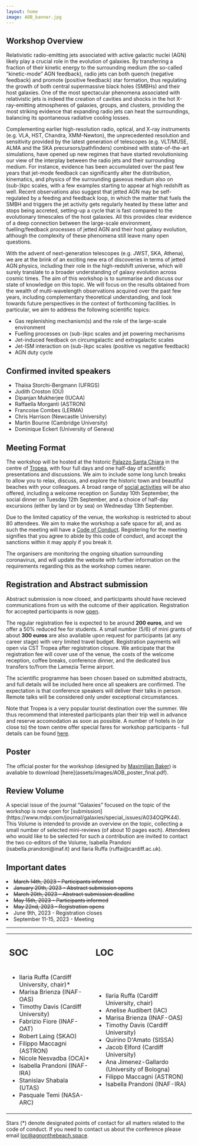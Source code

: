 ```yaml
---
layout: home
image: AOB_banner.jpg
---
```


<h2>Workshop Overview</h2>

Relativistic radio-emitting jets associated with active galactic nuclei (AGN) likely play a crucial role in the evolution of galaxies. By transferring a fraction of their kinetic energy to the surrounding medium (the so-called “kinetic-mode” AGN feedback), radio jets can both quench (negative feedback) and promote (positive feedback) star formation, thus regulating the growth of both central supermassive black holes (SMBHs) and their host galaxies. One of the most spectacular phenomena associated with relativistic jets is indeed the creation of cavities and shocks in the hot X-ray-emitting atmospheres of galaxies, groups, and clusters, providing the most striking evidence that expanding radio jets can heat the surroundings, balancing its spontaneous radiative cooling losses. 

Complementing earlier high-resolution radio, optical, and X-ray instruments (e.g. VLA, HST, Chandra, XMM-Newton), the unprecedented resolution and sensitivity provided by the latest generation of telescopes (e.g. VLT/MUSE, ALMA and the SKA precursors/pathfinders) combined with state-of-the-art simulations, have opened up new regimes that have started revolutionising our view of the interplay between the radio jets and their surrounding medium. For instance, evidence has been accumulated over the past few years that jet-mode feedback can significantly alter the distribution, kinematics, and physics of the surrounding gaseous medium also on (sub-)kpc scales, with a few examples starting to appear at high redshift as well. Recent observations also suggest that jetted AGN may be self-regulated by a feeding and feedback loop, in which the matter that fuels the SMBH and triggers the jet activity gets regularly heated by these latter and stops being accreted, setting-up a cycle that is fast compared to the evolutionary timescales of the host galaxies. All this provides clear evidence of a deep connection between the large-scale environment, fuelling/feedback processes of jetted AGN and their host galaxy evolution, although the complexity of these phenomena still leave many open questions. 

With the advent of next-generation telescopes (e.g. JWST, SKA, Athena), we are at the brink of an exciting new era of discoveries in terms of jetted AGN physics, including their role in the high-redshift universe, which will surely translate to a broader understanding of galaxy evolution across cosmic times. The aim of this workshop is to summarise and discuss our state of knowledge on this topic. We will focus on the results obtained from the wealth of multi-wavelength observations acquired over the past few years, including complementary theoretical understanding, and look towards future perspectives in the context of forthcoming facilities. In particular, we aim to address the following scientific topics:

- Gas replenishing mechanism(s) and the role of the large-scale environment
- Fuelling processes on (sub-)kpc scales and jet powering mechanisms
- Jet-induced feedback on circumgalactic and extragalactic scales
- Jet-ISM interaction on (sub-)kpc scales (positive vs negative feedback)
- AGN duty cycle

<h2>Confirmed invited speakers</h2>

- Thaisa Storchi-Bergmann (UFRGS)
- Judith Croston (OU)
- Dipanjan Mukherjee (IUCAA)
- Raffaella Morganti (ASTRON)
- Francoise Combes (LERMA)
- Chris Harrison (Newcastle University)  
- Martin Bourne (Cambridge University)
- Dominique Eckert (University of Geneva)

<h2>Meeting Format</h2>

The workshop will be hosted at the historic [Palazzo Santa Chiara](/rooms/Palazzo-Santa-Chiara/) in the centre of [Tropea](/rooms/Tropea/), with four full days and one half-day of scientific presentations and discussions. We aim to include some long lunch breaks to allow you to relax, discuss, and explore the historic town and beautiful beaches with your colleagues. A broad range of [social activities](/socialprogram/)  will be also offered, including a welcome reception on Sunday 10th September, the social dinner on Tuesday 12th September, and a choice of half-day excursions (either by land or by sea) on Wednesday 13th September.

Due to the limited capaticy of the venue, the workshop is restricted to about 80 attendees. We aim to make the workshop a safe space for all, and as such the meeting will have a [Code of Conduct](/coc/). Registering for the meeting signifies that you agree to abide by this code of conduct, and accept the sanctions within it may apply if you break it. 

The organisers are monitoring the ongoing situation surrounding coronavirus, and will update the website with further information on the requirements regarding this as the workshop comes nearer. 


<h2>Registration and Abstract submission</h2>

Abstract submission is now closed, and participants should have recieved communications from us with the outcome of their application. Registration for accepted participants is now [open](https://forms.gle/7GfURmJWCWEJGHnc9).

The regular registration fee is expected to be around <b>200 euros</b>, and we offer a 50% reduced fee for students. A small number (5/6) of mini grants of about <b>300 euros</b> are also available upon request for participants (at any career stage) with very limited travel budget. Registration payments will open via CST Tropea after registration closure.
We anticipate that the registration fee will cover use of the venue, the costs of the welcome reception, coffee breaks, conference dinner, and the dedicated bus transfers to/from the Lamezia Terme airport. 

The scientific programme has been chosen based on submitted abstracts, and full details will be included here once all speakers are confirmed. The expectation is that conference speakers will deliver their talks in person. Remote talks will be considered only under exceptional circumstances. 

Note that Tropea is a very popular tourist destination over the summer. We thus recommend that interested participants plan their trip well in advance and reserve accomodation as soon as possible. A number of hotels in (or close to) the town centre offer special fares for workshop participants - full details can be found [here](/rooms/Tropea).

<h2>Poster</h2>
The official poster for the workshop (designed by <a href="mailto:BakerMK@cardiff.ac.uk">Maximilian Baker</a>) is avaliable to download [here](assets/images/AOB_poster_final.pdf).

<h2>Review Volume</h2>
A special issue of the journal “Galaxies” focused on the topic of the workshop is now open for [submission](https://www.mdpi.com/journal/galaxies/special_issues/A034OQPK44). This Volume is intended to provide an overview on the topic, collecting a small number of selected mini-reviews (of about 10 pages each). Attendees who would like to be selected for such a contribution are invited to contact the two co-editors of the Volume, Isabella Prandoni (isabella.prandoni@inaf.it) and Ilaria Ruffa (ruffai@cardiff.ac.uk).

<h2>Important dates</h2>

<li><s>March 14th, 2023 - Participants informed</s></li>
<li><s>January 20th, 2023 - Abstract submission opens</s></li>
<li><s>March 20th, 2023 - Abstract submission deadline</s></li>
<li><s>May 15th, 2023 - Participants informed</s></li>
<li><s>May 22nd, 2023 - Registration opens</s></li>
<li>June 9th, 2023 - Registration closes</li>
<li>September 11-15, 2023 - Meeting</li>

<!-- <h2>Tweeting the Meeting</h2>

Nullam a nunc felis. Aenean nec metus sed elit feugiat elementum sed ut quam. Maecenas dignissim augue nec sollicitudin sagittis. Donec sagittis dolor non tincidunt eleifend. Donec vel nibh et leo pretium dignissim. Nulla vehicula arcu velit, ac facilisis turpis fermentum ac. Integer at tempus sem, in vehicula magna. Ut tempor est nec nisl imperdiet porttitor sit amet maximus massa. -->


<hr>
<table style='width: 100%'><tr><td>
<h2>SOC</h2></td><td><h2>LOC</h2></td></tr><tr><td>
<ul>
  <li>Ilaria Ruffa (Cardiff University, chair)*</li>
  <li>Marisa Brienza (INAF-OAS)</li>
  <li>Timothy Davis (Cardiff University)</li>
  <li>Fabrizio Fiore (INAF-OAT)</li>
  <li>Robert Laing (SKAO)</li>
  <li>Filippo Maccagni (ASTRON)</li>
  <li>Nicole Nesvadba (OCA)*</li>
  <li>Isabella Prandoni (INAF-IRA)</li>
  <li>Stanislav Shabala (UTAS)</li>
  <li>Pasquale Temi (NASA-ARC)</li>
</ul> 
</td><td>
<ul>
  <li>Ilaria Ruffa (Cardiff University, chair)</li>
  <li>Anelise Audibert (IAC)</li>
  <li>Marisa Brienza (INAF-OAS)</li>
  <li>Timothy Davis (Cardiff University)</li>
  <li>Quirino D'Amato (SISSA)</li>
  <li>Jacob Elford (Cardiff University)</li>
  <li>Ana Jimenez-Gallardo (University of Bologna)</li>
  <li>Filippo Maccagni (ASTRON)</li>  
  <li>Isabella Prandoni (INAF-IRA)</li>  
</ul> 
</td></tr></table>
Stars (*) denote designated points of contact for all matters related to the code of conduct. If you need to contact us about the conference please email <a href="mailto:loc@agnonthebeach.space">loc@agnonthebeach.space</a>.
